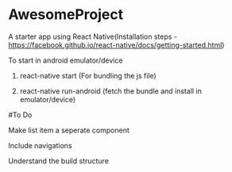 # AwesomeProject
A starter app using React Native(Installation steps - https://facebook.github.io/react-native/docs/getting-started.html)

To start in android emulator/device

1) react-native start (For bundling the js file)

2) react-native run-android (fetch the bundle and install in emulator/device)

#To Do

Make list item a seperate component

Include navigations

Understand the build structure
